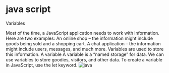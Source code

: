 # java script
 
 
Variables

Most of the time, a JavaScript application needs to work with information. Here are two examples:
An online shop – the information might include goods being sold and a shopping cart.
A chat application – the information might include users, messages, and much more.
Variables are used to store this information.
A variable
A variable is a “named storage” for data. We can use variables to store goodies, visitors, and other data.
To create a variable in JavaScript, use the let keyword.
 ![java](https://upload.wikimedia.org/wikipedia/commons/thumb/9/99/Unofficial_JavaScript_logo_2.svg/1200px-Unofficial_JavaScript_logo_2.svg.png)
